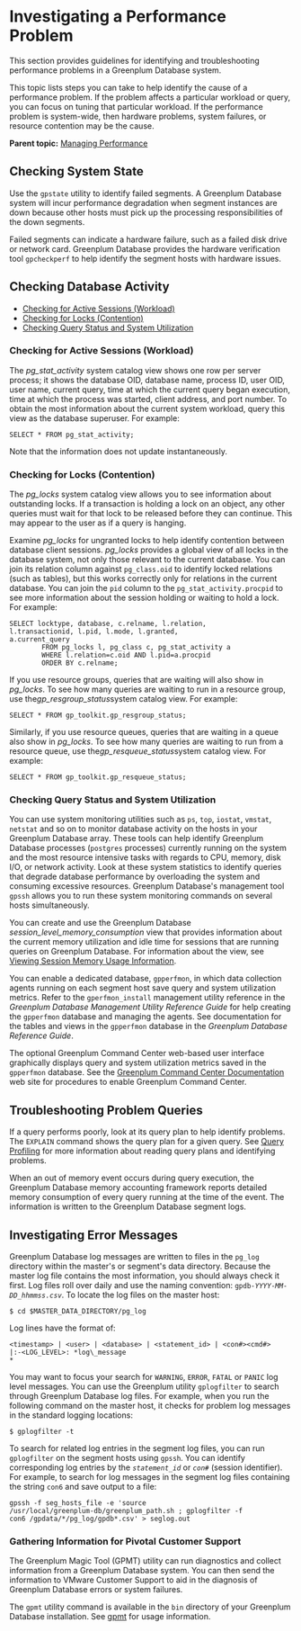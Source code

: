 # Investigating a Performance Problem 

This section provides guidelines for identifying and troubleshooting performance problems in a Greenplum Database system.

This topic lists steps you can take to help identify the cause of a performance problem. If the problem affects a particular workload or query, you can focus on tuning that particular workload. If the performance problem is system-wide, then hardware problems, system failures, or resource contention may be the cause.

**Parent topic:** [Managing Performance](partV.html)

## Checking System State 

Use the `gpstate` utility to identify failed segments. A Greenplum Database system will incur performance degradation when segment instances are down because other hosts must pick up the processing responsibilities of the down segments.

Failed segments can indicate a hardware failure, such as a failed disk drive or network card. Greenplum Database provides the hardware verification tool `gpcheckperf` to help identify the segment hosts with hardware issues.

## Checking Database Activity 

-   [Checking for Active Sessions \(Workload\)](#topic4)
-   [Checking for Locks \(Contention\)](#topic5)
-   [Checking Query Status and System Utilization](#topic6)

### Checking for Active Sessions \(Workload\) 

The *pg\_stat\_activity* system catalog view shows one row per server process; it shows the database OID, database name, process ID, user OID, user name, current query, time at which the current query began execution, time at which the process was started, client address, and port number. To obtain the most information about the current system workload, query this view as the database superuser. For example:

```
SELECT * FROM pg_stat_activity;

```

Note that the information does not update instantaneously.

### Checking for Locks \(Contention\) 

The *pg\_locks* system catalog view allows you to see information about outstanding locks. If a transaction is holding a lock on an object, any other queries must wait for that lock to be released before they can continue. This may appear to the user as if a query is hanging.

Examine *pg\_locks* for ungranted locks to help identify contention between database client sessions. *pg\_locks* provides a global view of all locks in the database system, not only those relevant to the current database. You can join its relation column against `pg_class.oid` to identify locked relations \(such as tables\), but this works correctly only for relations in the current database. You can join the `pid` column to the `pg_stat_activity.procpid` to see more information about the session holding or waiting to hold a lock. For example:

```
SELECT locktype, database, c.relname, l.relation, 
l.transactionid, l.pid, l.mode, l.granted, 
a.current_query 
        FROM pg_locks l, pg_class c, pg_stat_activity a 
        WHERE l.relation=c.oid AND l.pid=a.procpid 
        ORDER BY c.relname;

```

If you use resource groups, queries that are waiting will also show in *pg\_locks*. To see how many queries are waiting to run in a resource group, use the*gp\_resgroup\_status*system catalog view. For example:

```
SELECT * FROM gp_toolkit.gp_resgroup_status;

```

Similarly, if you use resource queues, queries that are waiting in a queue also show in *pg\_locks*. To see how many queries are waiting to run from a resource queue, use the*gp\_resqueue\_status*system catalog view. For example:

```
SELECT * FROM gp_toolkit.gp_resqueue_status;

```

### Checking Query Status and System Utilization 

You can use system monitoring utilities such as `ps`, `top`, `iostat`, `vmstat`, `netstat` and so on to monitor database activity on the hosts in your Greenplum Database array. These tools can help identify Greenplum Database processes \(`postgres` processes\) currently running on the system and the most resource intensive tasks with regards to CPU, memory, disk I/O, or network activity. Look at these system statistics to identify queries that degrade database performance by overloading the system and consuming excessive resources. Greenplum Database's management tool `gpssh` allows you to run these system monitoring commands on several hosts simultaneously.

You can create and use the Greenplum Database *session\_level\_memory\_consumption* view that provides information about the current memory utilization and idle time for sessions that are running queries on Greenplum Database. For information about the view, see [Viewing Session Memory Usage Information](managing/monitor.html).

You can enable a dedicated database, `gpperfmon`, in which data collection agents running on each segment host save query and system utilization metrics. Refer to the `gperfmon_install` management utility reference in the *Greenplum Database Management Utility Reference Guide* for help creating the `gpperfmon` database and managing the agents. See documentation for the tables and views in the `gpperfmon` database in the *Greenplum Database Reference Guide*.

The optional Greenplum Command Center web-based user interface graphically displays query and system utilization metrics saved in the `gpperfmon` database. See the [Greenplum Command Center Documentation](https://gpcc.docs.pivotal.io) web site for procedures to enable Greenplum Command Center.

## Troubleshooting Problem Queries 

If a query performs poorly, look at its query plan to help identify problems. The `EXPLAIN` command shows the query plan for a given query. See [Query Profiling](query/topics/query-profiling.html) for more information about reading query plans and identifying problems.

When an out of memory event occurs during query execution, the Greenplum Database memory accounting framework reports detailed memory consumption of every query running at the time of the event. The information is written to the Greenplum Database segment logs.

## Investigating Error Messages 

Greenplum Database log messages are written to files in the `pg_log` directory within the master's or segment's data directory. Because the master log file contains the most information, you should always check it first. Log files roll over daily and use the naming convention: `gpdb-`*`YYYY`*`-`*`MM`*`-`*`DD_hhmmss.csv`*. To locate the log files on the master host:

```
$ cd $MASTER_DATA_DIRECTORY/pg_log

```

Log lines have the format of:

```
<timestamp> | <user> | <database> | <statement_id> | <con#><cmd#> 
|:-<LOG_LEVEL>: *log\_message
*
```

You may want to focus your search for `WARNING`, `ERROR`, `FATAL` or `PANIC` log level messages. You can use the Greenplum utility `gplogfilter` to search through Greenplum Database log files. For example, when you run the following command on the master host, it checks for problem log messages in the standard logging locations:

```
$ gplogfilter -t

```

To search for related log entries in the segment log files, you can run `gplogfilter` on the segment hosts using `gpssh`. You can identify corresponding log entries by the *`statement_id`* or *`con`*`#` \(session identifier\). For example, to search for log messages in the segment log files containing the string `con6` and save output to a file:

```
gpssh -f seg_hosts_file -e 'source 
/usr/local/greenplum-db/greenplum_path.sh ; gplogfilter -f 
con6 /gpdata/*/pg_log/gpdb*.csv' > seglog.out

```

### Gathering Information for Pivotal Customer Support 

The Greenplum Magic Tool \(GPMT\) utility can run diagnostics and collect information from a Greenplum Database system. You can then send the information to VMware Customer Support to aid in the diagnosis of Greenplum Database errors or system failures.

The `gpmt` utility command is available in the `bin` directory of your Greenplum Database installation. See [gpmt](../utility_guide/admin_utilities/gpmt.html) for usage information.

